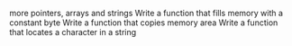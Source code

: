 more pointers, arrays and strings
Write a function that fills memory with a constant byte
Write a function that copies memory area
Write a function that locates a character in a string
